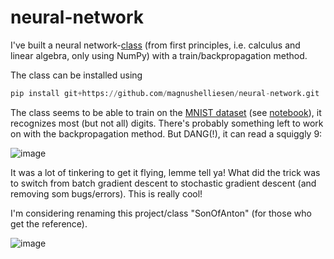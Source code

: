 # neural-network
I've built a neural network-[class](https://github.com/magnushelliesen/neural-network/blob/main/neural_network/neural_network.py) (from first principles, i.e. calculus and linear algebra, only using NumPy) with a train/backpropagation method.

The class can be installed using
```python
pip install git+https://github.com/magnushelliesen/neural-network.git
```

The class seems to be able to train on the [MNIST dataset](https://git-disl.github.io/GTDLBench/datasets/mnist_datasets/) (see [notebook]([https://github.com/magnushelliesen/neural-network/blob/main/notebooks/neural-network-mnist-test.ipynb](https://github.com/magnushelliesen/neural-network/blob/main/notebooks/demo-neural-network-mnist-test.ipynb))), it recognizes most (but not all) digits. There's probably something left to work on with the backpropagation method. But DANG(!), it can read a squiggly 9:

![image](https://github.com/magnushelliesen/neural-network/assets/104299371/11f036eb-f39b-4ffb-b413-398532a93f72)

It was a lot of tinkering to get it flying, lemme tell ya! What did the trick was to switch from batch gradient descent to stochastic gradient descent (and removing som bugs/errors). This is really cool!

I'm considering renaming this project/class "SonOfAnton" (for those who get the reference).

![image](https://github.com/magnushelliesen/neural-network/assets/104299371/3aa8d57c-5754-4687-9aef-9b5b6b603ab7)
